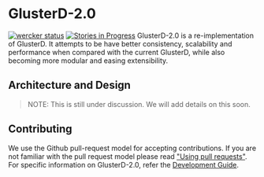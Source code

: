 # GlusterD-2.0
[![wercker status](https://app.wercker.com/status/6b02e386a99296c01e87cb8293fe3dc4/m/master "wercker status")](https://app.wercker.com/project/bykey/6b02e386a99296c01e87cb8293fe3dc4)
[![Stories in Progress](https://badge.waffle.io/kshlm/glusterd2.svg?label=in%20progress&title=In%20Progress)](http://waffle.io/kshlm/glusterd2)
GlusterD-2.0 is a re-implementation of GlusterD. It attempts to be have better
consistency, scalability and performance when compared with the current
GlusterD, while also becoming more modular and easing extensibility.

## Architecture and Design
> NOTE: This is still under discussion. We will add details on this soon.

## Contributing

We use the Github pull-request model for accepting contributions. If you are not familiar with the pull request model please read ["Using pull requests"](https://help.github.com/articles/using-pull-requests/). For specific information on GlusterD-2.0, refer the [Development Guide](../../wiki/Development-Guide).
